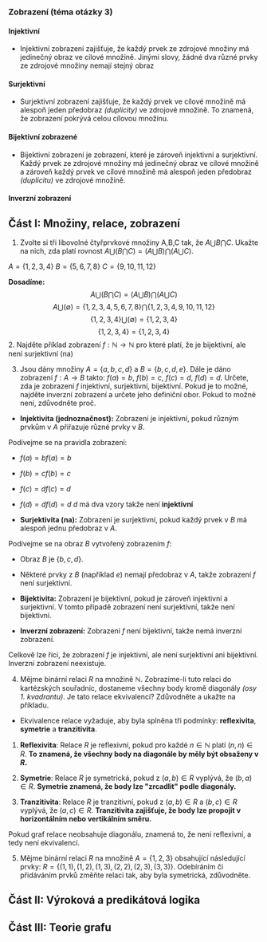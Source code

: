 ### Zobrazení (téma otázky 3)
#### Injektivní
- Injektivní zobrazení zajišťuje, že každý prvek ze zdrojové množiny má jedinečný obraz ve cílové množině. Jinými slovy, žádné dva různé prvky ze zdrojové množiny nemají stejný obraz
#### Surjektivní
- Surjektivní zobrazení zajišťuje, že každý prvek ve cílové množině má alespoň jeden předobraz *(duplicity)* ve zdrojové množině. To znamená, že zobrazení pokrývá celou cílovou množinu.
#### Bijektivní zobrazené
- Bijektivní zobrazení je zobrazení, které je zároveň injektivní a surjektivní. Každý prvek ze zdrojové množiny má jedinečný obraz ve cílové množině a zároveň každý prvek ve cílové množině má alespoň jeden předobraz *(duplicitu)* ve zdrojové množině.
#### Inverzní zobrazení
## Část I: Množiny, relace, zobrazení
1. Zvolte si tři libovolné čtyřprvkové množiny A,B,C tak, že $A \bigcup B \bigcap C$. Ukažte na nich, zda platí rovnost $A \bigcup (B \bigcap C) = (A \bigcup B) \bigcap (A \bigcup C)$.

$A=\{1,2,3,4\}$
$B=\{5,6,7,8\}$
$C=\{9,10,11,12\}$

**Dosadíme:**
$$A \bigcup (B \bigcap C) = (A \bigcup B) \bigcap (A \bigcup C)$$
$$A \bigcup (∅) = \{1,2,3,4,5,6,7,8\} \bigcap \{1,2,3,4,9,10,11,12\}$$
$$\{1,2,3,4\} \bigcup (∅) = \{1,2,3,4\}$$
$$\{1,2,3,4\} = \{1,2,3,4\}$$
2. Najděte příklad zobrazení $f: ℕ \rightarrow ℕ$ pro které platí, že je bijektivní, ale není surjektivní (na)

3. Jsou dány množiny $A = \{a, b, c, d\}$ a $B = \{b, c, d, e\}$. Dále je dáno zobrazení $f: A \rightarrow B$ takto: $f(a) = b$, $f(b) = c$, $f(c) = d$, $f(d) = d$. Určete, zda je zobrazení $f$ injektivní, surjektivní, bijektivní. Pokud je to možné, najděte inverzní zobrazení a určete jeho definiční obor. Pokud to možné není, zdůvodněte proč. 

- **Injektivita (jednoznačnost):** Zobrazení je injektivní, pokud různým prvkům v $A$ přiřazuje různé prvky v $B$. 

Podívejme se na pravidla zobrazení:
   - $f(a)=bf(a)=b$
   - $f(b)=cf(b)=c$
   - $f(c)=df(c)=d$
   - $f(d)=df(d)=d$
$d$ má dva vzory takže není **injektivní**

- **Surjektivita (na):** Zobrazení je surjektivní, pokud každý prvek v $B$ má alespoň jednu předobraz v $A$. 

Podívejme se na obraz $B$ vytvořený zobrazením $f$:
- Obraz $B$ je $\{b,c,d\}$.
- Některé prvky z $B$ (například $e$) nemají předobraz v $A$, takže zobrazení $f$ není surjektivní.

- **Bijektivita:** Zobrazení je bijektivní, pokud je zároveň injektivní a surjektivní. V tomto případě zobrazení není surjektivní, takže není bijektivní.
- **Inverzní zobrazení:** Zobrazení $f$ není bijektivní, takže nemá inverzní zobrazení.

Celkově lze říci, že zobrazení $f$ je injektivní, ale není surjektivní ani bijektivní. Inverzní zobrazení neexistuje.

4. Mějme binární relaci $R$ na množině $ℕ$. Zobrazíme-li tuto relaci do kartézských souřadnic, dostaneme všechny body kromě diagonály *(osy 1. kvadrantu)*. Je tato relace ekvivalencí? Zdůvodněte a ukažte na příkladu.

- Ekvivalence relace vyžaduje, aby byla splněna tři podmínky: **reflexivita**, **symetrie** a **tranzitivita**.
1. **Reflexivita**: Relace $R$ je reflexivní, pokud pro každé $n \in ℕ$ platí $(n, n) \in R$. **To znamená, že všechny body na diagonále by měly být obsaženy v $R$.**

2. **Symetrie**: Relace $R$ je symetrická, pokud z $(a, b) \in R$ vyplývá, že $(b, a) \in R$. **Symetrie znamená, že body lze "zrcadlit" podle diagonály.**
 
3. **Tranzitivita**: Relace $R$ je tranzitivní, pokud z $(a, b) \in R$ a $(b, c) \in R$ vyplývá, že $(a, c) \in R$. **Tranzitivita zajišťuje, že body lze propojit v horizontálním nebo vertikálním směru.**

Pokud graf relace neobsahuje diagonálu, znamená to, že není reflexivní, a tedy není ekvivalencí.

5. Mějme binární relaci $R$ na množině $A=\{1,2,3\}$ obsahující následující prvky:
$R=\{(1,1), (1,2), (1,3), (2,2), (2,3), (3,3)\}$. Odebíráním či přidáváním prvků změňte relaci tak, aby byla symetrická, zdůvodněte.
## Část II: Výroková a predikátová logika
## Část III: Teorie grafu